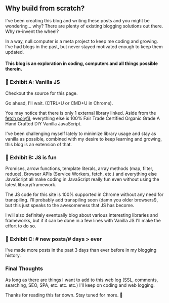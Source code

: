 ## Why build from scratch?
I've been creating this blog and writing these posts and you might be wondering... why? There are plenty of existing blogging solutions out there. Why re-invent the wheel?

In a way, null.computer is a meta project to keep me coding and growing. I've had blogs in the past, but never stayed motivated enough to keep them updated.

#### This blog is an exploration in coding, computers and all things possible therein.

### :icecream: Exhibit A: Vanilla JS
Checkout the source for this page.

Go ahead, I'll wait. (CTRL+U or CMD+U in Chrome).

You may notice that there is only 1 external library linked. Aside from the [fetch polyfil](https://github.com/github/fetch), everything else is 100% Fair Trade Certified Organic Grade A Hand Crafted DIY Vanilla JavaScript.

I've been challenging myself lately to minimize library usage and stay as vanilla as possible, combined with my desire to keep learning and growing, this blog is an extension of that.

### :tada: Exhibit B: JS is fun
Promises, arrow functions, template literals, array methods (map, filter, reduce), Browser APIs (Service Workers, fetch, etc.) and everything else JavaScript all make coding in JavaScript really fun even without using the latest library/framework.

The JS code for this site is 100% supported in Chrome without any need for transpiling. I'll probably add transpiling soon (damn you older browsers!), but this just speaks to the awesomeness that JS has become.

I will also definitely eventually blog about various interesting libraries and frameworks, but if it can be done in a few lines with Vanilla JS I'll make the effort to do so.

### :1234: Exhibit C: # new posts/# days > ever
I've made more posts in the past 3 days than ever before in my blogging history.

### Final Thoughts
As long as there are things I want to add to this web log (SSL, comments, searching, SEO, SPA, etc. etc. etc.) I'll keep on coding and web logging.

Thanks for reading this far down. Stay tuned for more. :vulcan_salute:
